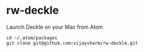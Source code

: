 # rw-deckle
Launch Deckle on your Mac from Atom

```
cd ~/.atom/packages
git clone git@github.com:vijaysharm/rw-deckle.git
```
